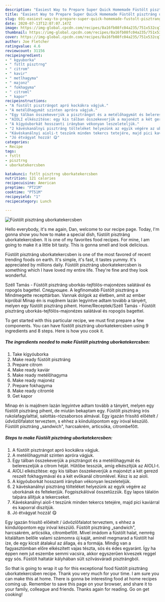 ```yaml
---
description: "Easiest Way to Prepare Super Quick Homemade Füstölt pisztráng uborkatekercsben"
title: "Easiest Way to Prepare Super Quick Homemade Füstölt pisztráng uborkatekercsben"
slug: 691-easiest-way-to-prepare-super-quick-homemade-fustolt-pisztrang-uborkatekercsben
date: 2020-07-13T12:07:07.147Z
image: https://img-global.cpcdn.com/recipes/8a16fb08fc04a235/751x532cq70/fustolt-pisztrang-uborkatekercsben-recept-foto.jpg
thumbnail: https://img-global.cpcdn.com/recipes/8a16fb08fc04a235/751x532cq70/fustolt-pisztrang-uborkatekercsben-recept-foto.jpg
cover: https://img-global.cpcdn.com/recipes/8a16fb08fc04a235/751x532cq70/fustolt-pisztrang-uborkatekercsben-recept-foto.jpg
author: Joe Fletcher
ratingvalue: 4.6
reviewcount: 31156
recipeingredient:
- " kgyuborka"
- " fstlt pisztrng"
- " citrom"
- " kavir"
- " metlhagyma"
- " majonz"
- " fokhagyma"
- " citroml"
- " kapor"
recipeinstructions:
- "A füstölt pisztrángot apró kockákra vágjuk."
- "A metélőhagymát szinten apróra vágjuk."
- "Egy tálban összekeverjük a pisztrángot és a metélőhagymát és belereszeljük a citrom héját. Hűtőbe tesszük, amíg elkészítjük az AIOLI-t."
- "AIOLI elkészítése: egy kis tálban összekeverjük a majonézt a két gerezd reszelt fokhagymával és a két evőkanál citromlével. Kész is az aioli."
- "A kígyóuborkát hosszanti irányban vékonyan leszeleteljük."
- "2 kávéskanálnyi pisztráng tölteléket helyezünk az egyik végére az uborkának és feltekerjük. Fogpiszkálóval összetűzzük. Egy lapos tálalón talpára állítjuk a tekercseket."
- "Kávéskanálnyi aioli-t teszünk minden tekercs tetejére, majd pici kaviárral és kaporral díszítjük."
- "Jó étvágyat hozzá! 😋"
categories:
- Recipe
tags:
- fstlt
- pisztrng
- uborkatekercsben

katakunci: fstlt pisztrng uborkatekercsben 
nutrition: 121 calories
recipecuisine: American
preptime: "PT21M"
cooktime: "PT51M"
recipeyield: "1"
recipecategory: Lunch

---
```



![Füstölt pisztráng uborkatekercsben](https://img-global.cpcdn.com/recipes/8a16fb08fc04a235/751x532cq70/fustolt-pisztrang-uborkatekercsben-recept-foto.jpg)

Hello everybody, it's me again, Dan, welcome to our recipe page. Today, I'm gonna show you how to make a special dish, füstölt pisztráng uborkatekercsben. It is one of my favorites food recipes. For mine, I am going to make it a little bit tasty. This is gonna smell and look delicious.

Füstölt pisztráng uborkatekercsben is one of the most favored of recent trending foods on earth. It's simple, it's fast, it tastes yummy. It's appreciated by millions daily. Füstölt pisztráng uborkatekercsben is something which I have loved my entire life. They're fine and they look wonderful.

Széll Tamás - Füstölt pisztráng uborkás-tejfölös-majonézes salátával és ropogós bagettel. Следующее. A legfinomabb Füstölt pisztráng a Mindmegette recepttárban. Vannak dolgok az életben, amit az ember kipróbál Minap én is majdnem lazán legyintve adtam tovább a tányért, melyen egy füstölt pisztráng pihent. Home/Receptek/Széll Tamás - Füstölt pisztráng uborkás-tejfölös-majonézes salátával és ropogós bagettel.


To get started with this particular recipe, we must first prepare a few components. You can have füstölt pisztráng uborkatekercsben using 9 ingredients and 8 steps. Here is how you cook it.

<!--inarticleads1-->

##### The ingredients needed to make Füstölt pisztráng uborkatekercsben:

1. Take  kígyóuborka
1. Make ready  füstölt pisztráng
1. Prepare  citrom
1. Make ready  kaviár
1. Make ready  metélőhagyma
1. Make ready  majonéz
1. Prepare  fokhagyma
1. Make ready  citromlé
1. Get  kapor


Minap én is majdnem lazán legyintve adtam tovább a tányért, melyen egy füstölt pisztráng pihent, de miután bekaptam egy. Füstölt pisztráng irós rukolafagylalttal, salottás-rózsaborsos almával. Egy igazán frissítő előételt / üdvözlőfalatot terveztem, s ehhez a kiindulópontom egy iróval készülő. Füstölt pisztráng „sandwich&#34;, harcsakrém, articsóka, citrombefőtt. 

<!--inarticleads2-->

##### Steps to make Füstölt pisztráng uborkatekercsben:

1. A füstölt pisztrángot apró kockákra vágjuk.
1. A metélőhagymát szinten apróra vágjuk.
1. Egy tálban összekeverjük a pisztrángot és a metélőhagymát és belereszeljük a citrom héját. Hűtőbe tesszük, amíg elkészítjük az AIOLI-t.
1. AIOLI elkészítése: egy kis tálban összekeverjük a majonézt a két gerezd reszelt fokhagymával és a két evőkanál citromlével. Kész is az aioli.
1. A kígyóuborkát hosszanti irányban vékonyan leszeleteljük.
1. 2 kávéskanálnyi pisztráng tölteléket helyezünk az egyik végére az uborkának és feltekerjük. Fogpiszkálóval összetűzzük. Egy lapos tálalón talpára állítjuk a tekercseket.
1. Kávéskanálnyi aioli-t teszünk minden tekercs tetejére, majd pici kaviárral és kaporral díszítjük.
1. Jó étvágyat hozzá! 😋


Egy igazán frissítő előételt / üdvözlőfalatot terveztem, s ehhez a kiindulópontom egy iróval készülő. Füstölt pisztráng „sandwich&#34;, harcsakrém, articsóka, citrombefőtt. Mivel imádom a füstölt halat, nemrég kitaláltam belőle valami számomra új kaját, aminél megmarad a füstölt hal íze, de egy kicsit átalakul az állaga, és a formája. Mindig van a fagyasztómban előre elkészített vajas tészta, sós és édes egyaránt. Így ha éppen nem jut eszembe semmi vacsira, akkor egyszerűen kiveszek reggel egy sós. Füstölt haltatár kályhában sült szilvásváradi pisztrángból. 

So that is going to wrap it up for this exceptional food füstölt pisztráng uborkatekercsben recipe. Thank you very much for your time. I am sure you can make this at home. There is gonna be interesting food at home recipes coming up. Remember to save this page on your browser, and share it to your family, colleague and friends. Thanks again for reading. Go on get cooking!
